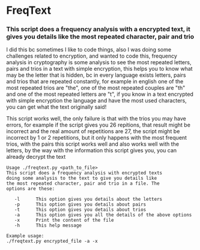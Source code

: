 # FreqText
### This script does a frequency analysis with a encrypted text, it gives you details like the most repeated character, pair and trio

I did this bc sometimes I like to code things, also I was doing some challenges related to encryption, and wanted to code this, frequency analysis in cryptography is some analysis to see the most repeated letters, pairs and trios in a text with simple encryption, this helps you to know what may be the letter that is hidden, bc in every language exists letters, pairs and trios that are repeated constantly, for example in english one of the most repeated trios are "the", one of the most repeated couples are "th" and one of the most repeated letters are "t", if you know in a text encrypted with simple encryption the language and have the most used characters, you can get what the text originally said!

This script works well, the only failure is that with the trios you may have errors, for example if the script gives you 26 repitions, that result might be incorrect and the real amount of repetitions are 27, the script might be incorrect by 1 or 2 repetitions, but it only happens with the most frequent trios, with the pairs this script works well and also works well with the letters, by the way with the information this script gives you, you can already decrypt the text

```text
Usage ./freqtext.py <path_to_file> 
This script does a frequency analysis with encrypted texts
doing some analysis to the text to give you details like
the most repeated character, pair and trio in a file. The
options are these:

   -l      This option gives you details about the letters
   -p      This option gives you details about pairs
   -t      This option gives you details about trios
   -a      This option gives you all the details of the above options
   -x      Print the content of the file
   -h      This help message

Example usage:
./freqtext.py encrypted_file -a -x
```
